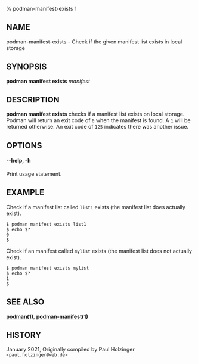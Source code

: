 % podman-manifest-exists 1

## NAME

podman\-manifest\-exists - Check if the given manifest list exists in local storage

## SYNOPSIS

**podman manifest exists** _manifest_

## DESCRIPTION

**podman manifest exists** checks if a manifest list exists on local storage. Podman will
return an exit code of `0` when the manifest is found. A `1` will be returned otherwise.
An exit code of `125` indicates there was another issue.

## OPTIONS

#### **--help**, **-h**

Print usage statement.

## EXAMPLE

Check if a manifest list called `list1` exists (the manifest list does actually exist).

```
$ podman manifest exists list1
$ echo $?
0
$
```

Check if an manifest called `mylist` exists (the manifest list does not actually exist).

```
$ podman manifest exists mylist
$ echo $?
1
$
```

## SEE ALSO

**[podman(1)](podman.md)**, **[podman-manifest(1)](podman-manifest/podman-manifest.md)**

## HISTORY

January 2021, Originally compiled by Paul Holzinger `<paul.holzinger@web.de>`
